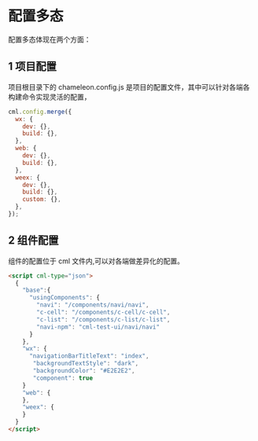 # 配置多态

配置多态体现在两个方面：

## 1 项目配置

项目根目录下的 chameleon.config.js 是项目的配置文件，其中可以针对各端各构建命令实现灵活的配置，

```javascript
cml.config.merge({
  wx: {
    dev: {},
    build: {},
  },
  web: {
    dev: {},
    build: {},
  },
  weex: {
    dev: {},
    build: {},
    custom: {},
  },
});
```

## 2 组件配置

组件的配置位于 cml 文件内,可以对各端做差异化的配置。

```html
<script cml-type="json">
  {
    "base":{
      "usingComponents": {
        "navi": "/components/navi/navi",
        "c-cell": "/components/c-cell/c-cell",
        "c-list": "/components/c-list/c-list",
        "navi-npm": "cml-test-ui/navi/navi"
      }
    },
    "wx": {
      "navigationBarTitleText": "index",
       "backgroundTextStyle": "dark",
       "backgroundColor": "#E2E2E2",
       "component": true
    }
    "web": {
    },
    "weex": {
    }
  }
</script>
```

